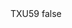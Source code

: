 <?xml version="1.0" encoding="UTF-8"?>
<CustomMetadata xmlns="http://soap.sforce.com/2006/04/metadata">
    <label>TXU59</label>
    <protected>false</protected>
</CustomMetadata>
